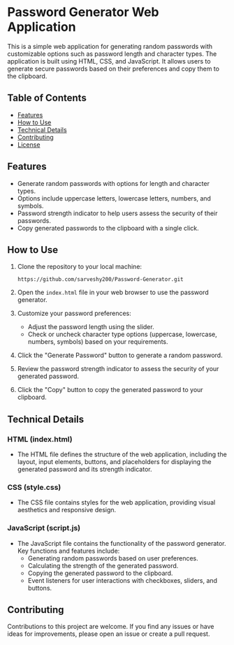 # Password Generator Web Application

This is a simple web application for generating random passwords with customizable options such as password length and character types. The application is built using HTML, CSS, and JavaScript. It allows users to generate secure passwords based on their preferences and copy them to the clipboard.

## Table of Contents

- [Features](#features)
- [How to Use](#how-to-use)
- [Technical Details](#technical-details)
- [Contributing](#contributing)
- [License](#license)

## Features

- Generate random passwords with options for length and character types.
- Options include uppercase letters, lowercase letters, numbers, and symbols.
- Password strength indicator to help users assess the security of their passwords.
- Copy generated passwords to the clipboard with a single click.

## How to Use

1. Clone the repository to your local machine:

   ```shell
   https://github.com/sarveshy200/Password-Generator.git
   ```

2. Open the `index.html` file in your web browser to use the password generator.

3. Customize your password preferences:
   - Adjust the password length using the slider.
   - Check or uncheck character type options (uppercase, lowercase, numbers, symbols) based on your requirements.

4. Click the "Generate Password" button to generate a random password.

5. Review the password strength indicator to assess the security of your generated password.

6. Click the "Copy" button to copy the generated password to your clipboard.

## Technical Details

### HTML (index.html)

- The HTML file defines the structure of the web application, including the layout, input elements, buttons, and placeholders for displaying the generated password and its strength indicator.

### CSS (style.css)

- The CSS file contains styles for the web application, providing visual aesthetics and responsive design.

### JavaScript (script.js)

- The JavaScript file contains the functionality of the password generator. Key functions and features include:
  - Generating random passwords based on user preferences.
  - Calculating the strength of the generated password.
  - Copying the generated password to the clipboard.
  - Event listeners for user interactions with checkboxes, sliders, and buttons.

## Contributing

Contributions to this project are welcome. If you find any issues or have ideas for improvements, please open an issue or create a pull request. 

